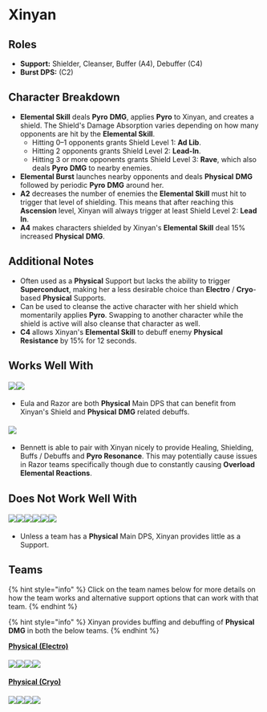 # Xinyan

## Roles

* **Support:** Shielder, Cleanser, Buffer (A4), Debuffer (C4)
* **Burst DPS:** (C2)

## Character Breakdown

* **Elemental Skill** deals **Pyro** **DMG**, applies **Pyro** to Xinyan, and creates a shield. The Shield's Damage Absorption varies depending on how many opponents are hit by the **Elemental Skill**.
  * Hitting 0–1 opponents grants Shield Level 1: **Ad Lib**.
  * Hitting 2 opponents grants Shield Level 2: **Lead-In**.
  * Hitting 3 or more opponents grants Shield Level 3: **Rave**, which also deals **Pyro** **DMG** to nearby enemies.
* **Elemental Burst** launches nearby opponents and deals **Physical** **DMG** followed by periodic **Pyro** **DMG** around her.
* **A2** decreases the number of enemies the **Elemental Skill** must hit to trigger that level of shielding. This means that after reaching this **Ascension** level, Xinyan will always trigger at least Shield Level 2: **Lead In**.
* **A4** makes characters shielded by Xinyan's **Elemental Skill** deal 15% increased **Physical** **DMG**.

## Additional Notes

* Often used as a **Physical** Support but lacks the ability to trigger **Superconduct**, making her a less desirable choice than **Electro** / **Cryo**-based **Physical** Supports.
* Can be used to cleanse the active character with her shield which momentarily applies **Pyro**. Swapping to another character while the shield is active will also cleanse that character as well.
* **C4** allows Xinyan's **Elemental Skill** to debuff enemy **Physical Resistance** by 15% for 12 seconds.

## Works Well With

#### ![](../../.gitbook/assets/UI\_AvatarIcon\_Razor.png)![](../../.gitbook/assets/UI\_AvatarIcon\_Eula.png)

* Eula and Razor are both **Physical** Main DPS that can benefit from Xinyan's Shield and **Physical** **DMG** related debuffs.

#### ![](../../.gitbook/assets/UI\_AvatarIcon\_Bennett.png)

* Bennett is able to pair with Xinyan nicely to provide Healing, Shielding, Buffs / Debuffs and **Pyro Resonance**. This may potentially cause issues in Razor teams specifically though due to constantly causing **Overload Elemental Reactions**.

## Does Not Work Well With

#### ![](../../.gitbook/assets/Element\_Anemo.webp)![](../../.gitbook/assets/Element\_Cryo.webp)![](../../.gitbook/assets/Element\_Electro.webp)![](../../.gitbook/assets/Element\_Hydro.webp)![](../../.gitbook/assets/Element\_Pyro.webp)![](../../.gitbook/assets/Element\_Geo.webp)

* Unless a team has a **Physical** Main DPS, Xinyan provides little as a Support.

## Teams

{% hint style="info" %}
Click on the team names below for more details on how the team works and alternative support options that can work with that team.
{% endhint %}

{% hint style="info" %}
Xinyan provides buffing and debuffing of **Physical** **DMG** in both the below teams.
{% endhint %}

[**Physical (Electro)**](../../teams/physical.md)

#### ![](../../.gitbook/assets/UI\_AvatarIcon\_Razor.png)![](../../.gitbook/assets/UI\_AvatarIcon\_Kaeya.png)![](../../.gitbook/assets/UI\_AvatarIcon\_Xinyan.png)![](../../.gitbook/assets/UI\_AvatarIcon\_Barbara.png)

[**Physical (Cryo)**](../../teams/physical-cryo.md)

#### ![](../../.gitbook/assets/UI\_AvatarIcon\_Eula.png)![](../../.gitbook/assets/UI\_AvatarIcon\_Shougun.png)![](../../.gitbook/assets/UI\_AvatarIcon\_Xinyan.png)![](../../.gitbook/assets/UI\_AvatarIcon\_Bennett.png)
